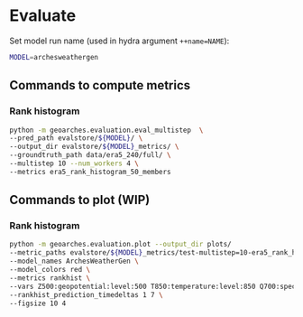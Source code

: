 # Evaluate

Set model run name (used in hydra argument `++name=NAME`): 
```sh
MODEL=archesweathergen
```

## Commands to compute metrics

### Rank histogram
```sh
python -m geoarches.evaluation.eval_multistep  \
--pred_path evalstore/${MODEL}/ \
--output_dir evalstore/${MODEL}_metrics/ \
--groundtruth_path data/era5_240/full/ \
--multistep 10 --num_workers 4 \
--metrics era5_rank_histogram_50_members
```

## Commands to plot (WIP)

### Rank histogram
```sh
python -m geoarches.evaluation.plot --output_dir plots/ 
--metric_paths evalstore/${MODEL}_metrics/test-multistep=10-era5_rank_histogram_50_members.nc
--model_names ArchesWeatherGen \
--model_colors red \
--metrics rankhist \
--vars Z500:geopotential:level:500 T850:temperature:level:850 Q700:specific_humidity:level:700 U850:u_component_of_wind:level:850 V850:v_component_of_wind:level:850 \
--rankhist_prediction_timedeltas 1 7 \
--figsize 10 4
```